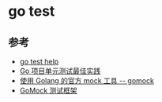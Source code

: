 # go test

## 参考
- [go test help](https://golang.org/pkg/testing/)
- [Go 项目单元测试最佳实践](https://fatsheep9146.github.io/2018/08/19/Go-%E9%A1%B9%E7%9B%AE%E5%8D%95%E5%85%83%E6%B5%8B%E8%AF%95%E6%9C%80%E4%BD%B3%E5%AE%9E%E8%B7%B5/)
- [使用 Golang 的官方 mock 工具 -- gomock](https://www.jianshu.com/p/598a11bbdafb)
- [GoMock 测试框架](https://mp.weixin.qq.com/s/DQ3zLQNatC6A6xQnkqMMPA)
